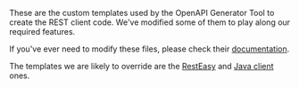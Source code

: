 These are the custom templates used by the OpenAPI Generator Tool to create the REST client code. We've modified some of
them to play along our required features.

If you've ever need to modify these files, please check
their [documentation](https://openapi-generator.tech/docs/templating).

The templates we are likely to override are the [RestEasy](https://github.com/OpenAPITools/openapi-generator/tree/main/modules/openapi-generator/src/main/resources/Java/libraries/resteasy) and [Java client](https://github.com/OpenAPITools/openapi-generator/tree/main/modules/openapi-generator/src/main/resources/Java) ones.
